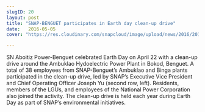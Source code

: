 ```yaml
---
slugID: 20
layout: post
title: "SNAP-BENGUET participates in Earth day clean-up drive"
date:   2016-05-05 
cover: "https://res.cloudinary.com/snapcloud/image/upload/news/2016/2016-5-snap.jpg"

---
```

SN Aboitiz Power-Benguet celebrated Earth Day on April 22 with a clean-up drive around the Ambuklao Hydoelectric Power Plant in Bokod, Benguet. A total of 38 employees from SNAP-Benguet’s Ambuklao and Binga plants participated in the clean-up drive, led by SNAP’s Executive Vice President and Chief Operating Officer Joseph Yu (second row, left). Residents, members of the LGUs, and employees of the National Power Corporation also joined the activity. The clean-up drive is held each year during Earth Day as part of SNAP’s environmental initiatives.